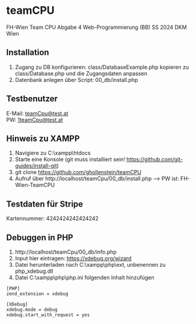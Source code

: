 # teamCPU
FH-Wien Team CPU Abgabe 4 Web-Programmierung (BB) SS 2024 DKM Wien

## Installation
1. Zugang zu DB konfigurieren: class/DatabaseExample.php kopieren zu class/Database.php und die Zugangsdaten anpassen
2. Datenbank anlegen über Script: 00_db/install.php

## Testbenutzer
E-Mail: teamCpu@test.at  
PW: 1teamCpu@test.at

## Hinweis zu XAMPP
1. Navigiere zu C:\xampp\htdocs
2. Starte eine Konsole (git muss installiert sein! https://github.com/git-guides/install-git)
3. git clone https://github.com/ghollenstein/teamCPU
4. Aufruf über http://localhost/teamCpu/00_db/install.php --> PW ist: FH-Wien-TeamCPU

## Testdaten für Stripe
Kartennummer: 4242424242424242

## Debuggen in PHP
1. http://localhost/teamCpu/00_db/info.php
2. Input hier eintragen: https://xdebug.org/wizard
3. Datei herunterladen nach C:\xampp\php\ext, unbenennen zu php_xdebug.dll
4. Datei C:\xampp\php\php.ini folgenden Inhalt hinzufügen

```
[PHP]
zend_extension = xdebug

[XDebug]
xdebug.mode = debug
xdebug.start_with_request = yes
```
    

